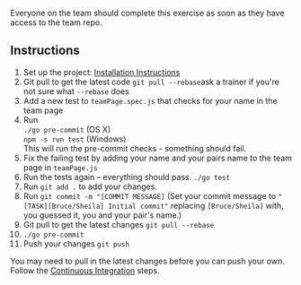 Everyone on the team should complete this exercise as soon as they have access to the team repo.

## Instructions

1. Set up the project: [Installation Instructions](https://github.com/twlevelup/watch_edition/wiki/Installation)
2. Git pull to get the latest code ```git pull --rebase```ask a trainer if you're not sure what ```--rebase``` does
3. Add a new test to ```teamPage.spec.js``` that checks for your name in the team page
4. Run  
```./go pre-commit``` (OS X)  
```npm -s run test``` (Windows)   
This will run the pre-commit checks - something should fail.
5. Fix the failing test by adding your name and your pairs name to the team page in ```teamPage.js```
6. Run the tests again – everything should pass. ```./go test```
7. Run ```git add .``` to add your changes.
8. Run ```git commit -m "[COMMIT MESSAGE]``` (Set your commit message to ```"[TASK][Bruce/Sheila] Initial commit"``` replacing ```[Bruce/Sheila]``` with, you guessed it, you and your pair's name.)
9. Git pull to get the latest changes ```git pull --rebase```
10. ```./go pre-commit```
11. Push your changes ```git push```

You may need to pull in the latest changes before you can push your own. Follow the [Continuous Integration](https://github.com/twlevelup/watch_edition#continuous-integration) steps.

